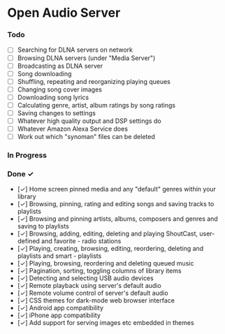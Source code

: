 # Open Audio Server


### Todo

- [ ] Searching for DLNA servers on network  
- [ ] Browsing DLNA servers (under "Media Server")  
- [ ] Broadcasting as DLNA server  
- [ ] Song downloading  
- [ ] Shuffling, repeating and reorganizing playing queues  
- [ ] Changing song cover images  
- [ ] Downloading song lyrics  
- [ ] Calculating genre, artist, album ratings by song ratings  
- [ ] Saving changes to settings  
- [ ] Whatever high quality output and DSP settings do  
- [ ] Whatever Amazon Alexa Service does  
- [ ] Work out which "synoman" files can be deleted  

### In Progress



### Done ✓

- [✓] Home screen pinned media and any "default" genres within your library  
- [✓] Browsing, pinning, rating and editing songs and saving tracks to playlists  
- [✓] Browsing and pinning artists, albums, composers and genres and saving to playlists  
- [✓] Browsing, adding, editing, deleting and playing ShoutCast, user-defined and favorite - radio stations  
- [✓] Playing, creating, browsing, editing, reordering, deleting and playlists and smart - playlists  
- [✓] Playing, browsing, reordering and deleting queued music  
- [✓] Pagination, sorting, toggling columns of library items  
- [✓] Detecting and selecting USB audio devices  
- [✓] Remote playback using server's default audio  
- [✓] Remote volume control of server's default audio  
- [✓] CSS themes for dark-mode web browser interface  
- [✓] Android app compatibility  
- [✓] iPhone app compatibility  
- [✓] Add support for serving images etc embedded in themes  
